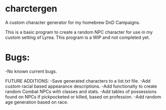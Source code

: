 # charctergen
A custom character generator for my homebrew DnD Campaigns.

This is a basic program to create a random NPC character for use in my custom setting of Lyrea. This program is a WIP and not completed yet.

# Bugs:
-No known current bugs.

FUTURE ADDITIONS:
-Save generated characters to a list.txt file.
-Add custom racial based appearance descriptions.
-Add functionalty to create random Combat NPCs with classes and stats.
-Add tables of possessions found on NPCs if pickpocketed or killed, based on profession.
-Add random age generation based on race. 

